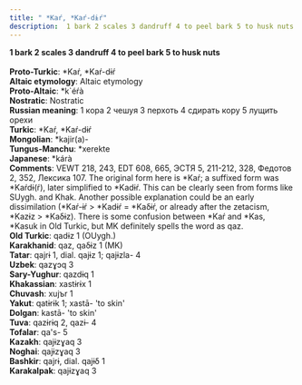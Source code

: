 ```yaml
---
title: " *Kaŕ, *Kaŕ-dɨŕ"
description:  1 bark 2 scales 3 dandruff 4 to peel bark 5 to husk nuts
---
```

<strong> 1 bark 2 scales 3 dandruff 4 to peel bark 5 to husk nuts</strong><br><br>
<strong>Proto-Turkic</strong>:  *Kaŕ, *Kaŕ-dɨŕ<br>
<strong>Altaic etymology</strong>:  Altaic etymology<br>
<strong> Proto-Altaic</strong>:  *k`éŕà<br>
<strong>Nostratic</strong>:  Nostratic<br>
<strong>Russian meaning</strong>:  1 кора 2 чешуя 3 перхоть 4 сдирать кору 5 лущить орехи<br>
<strong>Turkic</strong>:  *Kaŕ, *Kaŕ-dɨŕ<br>
<strong>Mongolian</strong>:  *kajir(a)-<br>
<strong>Tungus-Manchu</strong>:  *xerekte<br>
<strong>Japanese</strong>:  *kárà<br>
<strong>Comments</strong>:  VEWT 218, 243, EDT 608, 665, ЭСТЯ 5, 211-212, 328, Федотов 2, 352, Лексика 107. The original form here is *Kaŕ; a suffixed form was *Kaŕdɨ(ŕ), later simplified to *Kadɨŕ. This can be clearly seen from forms like SUygh. and Khak. Another possible explanation could be an early dissimilation (*Kaŕ-ɨŕ > *Kadɨŕ = *Kaδɨŕ, or already after the zetacism, *Kazɨz > *Kaδɨz). There is some confusion between *Kaŕ and *Kas, *Kasuk in Old Turkic, but MK definitely spells the word as qaz.<br>
<strong>Old Turkic</strong>:  qadɨz 1 (OUygh.)<br>
<strong>Karakhanid</strong>:  qaz, qaδɨz 1 (MK)<br>
<strong>Tatar</strong>:  qajrɨ 1, dial. qajɨz 1; qajɨzla- 4<br>
<strong>Uzbek</strong>:  qazɣɔq 3<br>
<strong>Sary-Yughur</strong>:  qazdɨq 1<br>
<strong>Khakassian</strong>:  xastɨrɨx 1<br>
<strong>Chuvash</strong>:  xujъr 1<br>
<strong>Yakut</strong>:  qatɨrɨk 1; xastā- 'to skin'<br>
<strong>Dolgan</strong>:  kastā- 'to skin'<br>
<strong>Tuva</strong>:  qazɨrɨq 2, qazɨ- 4<br>
<strong>Tofalar</strong>:  qa's- 5<br>
<strong>Kazakh</strong>:  qajɨzɣaq 3<br>
<strong>Noghai</strong>:  qajɨzɣaq 3<br>
<strong>Bashkir</strong>:  qajrɨ, dial. qajɨδ 1<br>
<strong>Karakalpak</strong>:  qajɨzɣaq 3<br>


